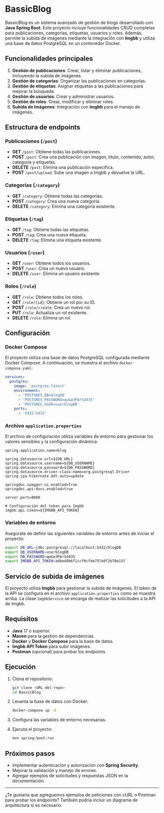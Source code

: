 # BassicBlog

BassicBlog es un sistema avanzado de gestión de blogs desarrollado con **Java Spring Boot**. Este proyecto incluye funcionalidades CRUD completas para publicaciones, categorías, etiquetas, usuarios y roles. Además, permite la subida de imágenes mediante la integración con **Imgbb** y utiliza una base de datos PostgreSQL en un contenedor Docker.

## Funcionalidades principales

1. **Gestión de publicaciones**: Crear, listar y eliminar publicaciones, incluyendo la subida de imágenes.
2. **Gestión de categorías**: Organizar las publicaciones en categorías.
3. **Gestión de etiquetas**: Asignar etiquetas a las publicaciones para mejorar la búsqueda.
4. **Gestión de usuarios**: Crear y administrar usuarios.
5. **Gestión de roles**: Crear, modificar y eliminar roles.
6. **Subida de imágenes**: Integración con **Imgbb** para el manejo de imágenes.

## Estructura de endpoints

### Publicaciones (`/post`)
- **GET** `/post`: Obtiene todas las publicaciones.
- **POST** `/post`: Crea una publicación con imagen, título, contenido, autor, categoría y etiquetas.
- **DELETE** `/post`: Elimina una publicación específica.
- **POST** `/post/upload`: Sube una imagen a Imgbb y devuelve la URL.

### Categorías (`/category`)
- **GET** `/category`: Obtiene todas las categorías.
- **POST** `/category`: Crea una nueva categoría.
- **DELETE** `/category`: Elimina una categoría existente.

### Etiquetas (`/tag`)
- **GET** `/tag`: Obtiene todas las etiquetas.
- **POST** `/tag`: Crea una nueva etiqueta.
- **DELETE** `/tag`: Elimina una etiqueta existente.

### Usuarios (`/user`)
- **GET** `/user`: Obtiene todos los usuarios.
- **POST** `/user`: Crea un nuevo usuario.
- **DELETE** `/user`: Elimina un usuario existente.

### Roles (`/role`)
- **GET** `/role`: Obtiene todos los roles.
- **GET** `/role/{id}`: Obtiene un rol por su ID.
- **POST** `/role/create`: Crea un nuevo rol.
- **PUT** `/role`: Actualiza un rol existente.
- **DELETE** `/role`: Elimina un rol.

## Configuración

### Docker Compose

El proyecto utiliza una base de datos PostgreSQL configurada mediante Docker Compose. A continuación, se muestra el archivo `docker-compose.yaml`:

```yaml
services:
  postgres:
    image: 'postgres:latest'
    environment:
      - 'POSTGRES_DB=blogDB'
      - 'POSTGRES_PASSWORD=qwGa3PArSd435'
      - 'POSTGRES_USER=userblogDB'
    ports:
      - '5432:5432'
```

### Archivo `application.properties`

El archivo de configuración utiliza variables de entorno para gestionar los valores sensibles y la configuración dinámica:

```properties
spring.application.name=blog

spring.datasource.url=${DB_URL}
spring.datasource.username=${DB_USERNAME}
spring.datasource.password=${DB_PASSWORD}
spring.datasource.driver-class-name=org.postgresql.Driver
spring.jpa.hibernate.ddl-auto=update

springdoc.swagger-ui.enabled=true
springdoc.api-docs.enabled=true

server.port=8088

# Configuración del token para Imgbb
imgbb.api.token=${IMGBB_API_TOKEN}
```

### Variables de entorno

Asegúrate de definir las siguientes variables de entorno antes de iniciar el proyecto:

```bash
export DB_URL=jdbc:postgresql://localhost:5432/blogDB
export DB_USERNAME=userblogDB
export DB_PASSWORD=qwGa3PArSd435
export IMGBB_API_TOKEN=adbe48b6f1ccf0cfde757e0f2b70e15f
```

## Servicio de subida de imágenes

El proyecto utiliza **Imgbb** para gestionar la subida de imágenes. El token de la API se configura en el archivo `application.properties` como se muestra arriba. La clase `ImgbbService` se encarga de realizar las solicitudes a la API de Imgbb.

## Requisitos

- **Java** 17 o superior.
- **Maven** para la gestión de dependencias.
- **Docker** y **Docker Compose** para la base de datos.
- **Imgbb API Token** para subir imágenes.
- **Postman** (opcional) para probar los endpoints.

## Ejecución

1. Clona el repositorio:
   ```bash
   git clone <URL-del-repo>
   cd BassicBlog
   ```

2. Levanta la base de datos con Docker:
   ```bash
   docker-compose up -d
   ```

3. Configura las variables de entorno necesarias.

4. Ejecuta el proyecto:
   ```bash
   mvn spring-boot:run
   ```

## Próximos pasos

- Implementar autenticación y autorización con **Spring Security**.
- Mejorar la validación y manejo de errores.
- Agregar ejemplos de solicitudes y respuestas JSON en la documentación.

---

¿Te gustaría que agreguemos ejemplos de peticiones con cURL o Postman para probar los endpoints? También podría incluir un diagrama de arquitectura si es necesario.

